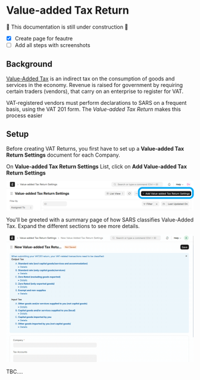 # Value-added Tax Return

🚧 This documentation is still under construction 🚧
- [x] Create page for feautre
- [ ] Add all steps with screenshots

## Background

[Value-Added Tax](https://www.sars.gov.za/types-of-tax/value-added-tax/) is an indirect tax on the consumption of goods and services in the economy. Revenue is raised for government by requiring certain traders (vendors), that carry on an enterprise to register for VAT.

VAT-registered vendors must perform declarations to SARS on a frequent basis, using the VAT 201 form. The *Value-added Tax Return* makes this process easier

## Setup

Before creating VAT Returns, you first have to set up a **Value-added Tax Return Settings** document for each Company.

On **Value-added Tax Return Settings** List, click on **Add Value-added Tax Return Settings**

![create new settings](images/create_new_settings.png)


You'll be greeted with a summary page of how SARS classifies Value-Added Tax. Expand the different sections to see more details.

![vat categories](images/vat-categories.gif)

TBC....